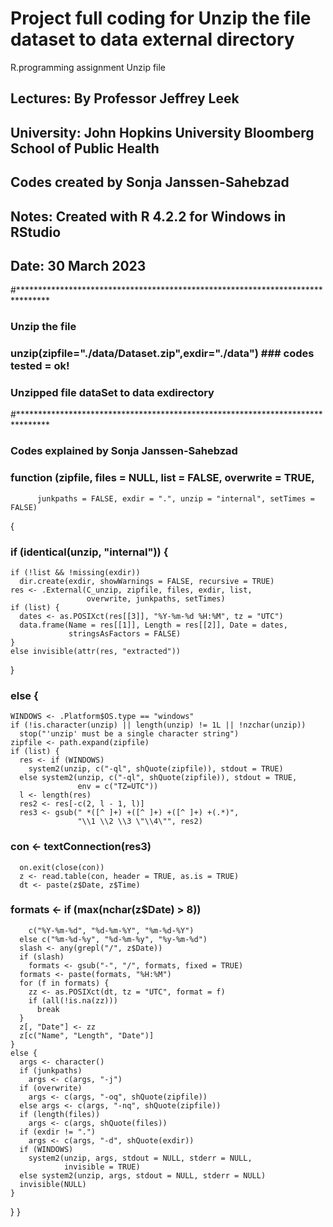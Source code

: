 # Project full coding for Unzip the file dataset to data external directory
 R.programming assignment Unzip file
##   Lectures: By Professor Jeffrey Leek
##   University: John Hopkins University Bloomberg School of Public Health
##   Codes created by Sonja Janssen-Sahebzad
##   Notes: Created with R 4.2.2 for Windows in RStudio
##   Date:  30 March 2023

#*******************************************************************************
### Unzip the file
### unzip(zipfile="./data/Dataset.zip",exdir="./data")                           ### codes tested = ok!
### Unzipped file dataSet to data exdirectory
#*******************************************************************************
### Codes explained by Sonja Janssen-Sahebzad

### function (zipfile, files = NULL, list = FALSE, overwrite = TRUE, 
          junkpaths = FALSE, exdir = ".", unzip = "internal", setTimes = FALSE) 
{
###  if (identical(unzip, "internal")) {
    if (!list && !missing(exdir)) 
      dir.create(exdir, showWarnings = FALSE, recursive = TRUE)
    res <- .External(C_unzip, zipfile, files, exdir, list, 
                     overwrite, junkpaths, setTimes)
    if (list) {
      dates <- as.POSIXct(res[[3]], "%Y-%m-%d %H:%M", tz = "UTC")
      data.frame(Name = res[[1]], Length = res[[2]], Date = dates, 
                 stringsAsFactors = FALSE)
    }
    else invisible(attr(res, "extracted"))
  }
###  else {
    WINDOWS <- .Platform$OS.type == "windows"
    if (!is.character(unzip) || length(unzip) != 1L || !nzchar(unzip)) 
      stop("'unzip' must be a single character string")
    zipfile <- path.expand(zipfile)
    if (list) {
      res <- if (WINDOWS) 
        system2(unzip, c("-ql", shQuote(zipfile)), stdout = TRUE)
      else system2(unzip, c("-ql", shQuote(zipfile)), stdout = TRUE, 
                   env = c("TZ=UTC"))
      l <- length(res)
      res2 <- res[-c(2, l - 1, l)]
      res3 <- gsub(" *([^ ]+) +([^ ]+) +([^ ]+) +(.*)", 
                   "\\1 \\2 \\3 \"\\4\"", res2)
 ###  con <- textConnection(res3)
      on.exit(close(con))
      z <- read.table(con, header = TRUE, as.is = TRUE)
      dt <- paste(z$Date, z$Time)
###      formats <- if (max(nchar(z$Date) > 8)) 
        c("%Y-%m-%d", "%d-%m-%Y", "%m-%d-%Y")
      else c("%m-%d-%y", "%d-%m-%y", "%y-%m-%d")
      slash <- any(grepl("/", z$Date))
      if (slash) 
        formats <- gsub("-", "/", formats, fixed = TRUE)
      formats <- paste(formats, "%H:%M")
      for (f in formats) {
        zz <- as.POSIXct(dt, tz = "UTC", format = f)
        if (all(!is.na(zz))) 
          break
      }
      z[, "Date"] <- zz
      z[c("Name", "Length", "Date")]
    }
    else {
      args <- character()
      if (junkpaths) 
        args <- c(args, "-j")
      if (overwrite) 
        args <- c(args, "-oq", shQuote(zipfile))
      else args <- c(args, "-nq", shQuote(zipfile))
      if (length(files)) 
        args <- c(args, shQuote(files))
      if (exdir != ".") 
        args <- c(args, "-d", shQuote(exdir))
      if (WINDOWS) 
        system2(unzip, args, stdout = NULL, stderr = NULL, 
                invisible = TRUE)
      else system2(unzip, args, stdout = NULL, stderr = NULL)
      invisible(NULL)
    }
  }
}
